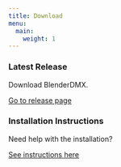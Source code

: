 ```yaml
---
title: Download
menu:
  main:
    weight: 1
---
```


<div class="uk-container">
    <div class="uk-grid uk-grid-match uk-child-width-1-2@m uk-text-small" uk-grid>
        <div>
            <div class="uk-card uk-card-default">
                <div class="uk-card-body" id="latest_release">
              <h3 class="uk-card-title uk-margin-remove-bottom">Latest Release</h3>
                    <p class="uk-margin-small" id="latest_release">
                    Download BlenderDMX.
                        <div class="uk-margin-medium-top">
                            <a href="https://github.com/open-stage/blender-dmx/releases/latest" class="uk-button uk-button-large uk-button-primary uk-width-expand uk-margin-small-bottom"><i class="fa-solid fa-download"></i> Go to release page</a>
                        </div>
                    </p>
                </div>
            </div>
        </div>
        <div>
            <div class="uk-card uk-card-default">
                <div class="uk-card-body" id="">
              <h3 class="uk-card-title uk-margin-remove-bottom">Installation Instructions</h3>
                    <p class="uk-margin-small">
                    Need help with the installation?
                        <div class="uk-margin-medium-top">
                            <a href="/docs/installation" class="uk-button uk-button-large uk-button-secondary uk-width-expand uk-margin-small-bottom"><i class="fa-solid fa-circle-question"></i> See instructions here</a>
                        </div>
                    </p>
                </div>
            </div>
        </div>
        <div>
        </div>
    </div>
</div>

<script type="module">
    let team = $("#latest_release");
    $.get("https://api.github.com/repos/open-stage/blender-dmx/releases", (data) => {

        let total_downloads = data.reduce(function(total, item, index){
            return total + item.assets[0].download_count
        }, 0)

            team.html(
              `<h3 class="uk-card-title uk-margin-remove-bottom">Latest Release</h3>
                    <p class="uk-margin-small" id="latest_release">
<h5 style="display:inline">Version:</h5> ${data[0].name}
</br>
<h5 style="display:inline">Name:</h5> ${data[0].body.split("\n")[0].replace("# ", "")}
</br>
<h5 style="display:inline">Released:</h5> ${new Date(data[0].assets[0].created_at).toDateString()}
</br>


Total releases: ${data.length}, Total downloads: ${total_downloads}, Latest release downloads: ${data[0].assets[0].download_count}
                        <div class="uk-margin-medium-top ">
                            <a href="${data[0].assets[0].browser_download_url}" class="uk-button uk-button-large uk-button-primary uk-width-expand uk-width-auto@m uk-margin-small-bottom"><i class="fa-solid fa-download"></i> Download zip</a>
                            <a href="https://github.com/open-stage/blender-dmx/releases/latest" class="uk-button uk-button-large uk-button-secondary uk-width-expand uk-width-auto@m uk-margin-small-bottom"><i class="fa-brands fa-github"></i> Release page</a>
                        </div>
                    </p>
              `);

    });
</script>
